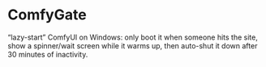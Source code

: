 # ComfyGate
“lazy-start” ComfyUI on Windows: only boot it when someone hits the site, show a spinner/wait screen while it warms up, then auto-shut it down after 30 minutes of inactivity.
